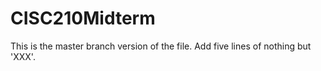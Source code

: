 # CISC210Midterm
This is the master branch version of the file.  Add five lines of nothing but 'XXX'.
